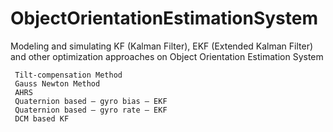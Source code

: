 # ObjectOrientationEstimationSystem
Modeling and simulating KF (Kalman Filter), EKF (Extended Kalman Filter) and other optimization approaches on Object Orientation Estimation System

```
 Tilt-compensation Method  
 Gauss Newton Method 
 AHRS
 Quaternion based – gyro bias – EKF 
 Quaternion based – gyro rate – EKF
 DCM based KF 
```
